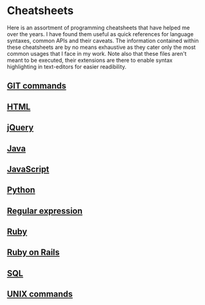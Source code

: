 # Cheatsheets
Here is an assortment of programming cheatsheets that have helped me over the years. I have found them useful as quick references for language syntaxes, common APIs and their caveats. The information contained within these cheatsheets are by no means exhaustive as they cater only the most common usages that I face in my work. Note also that these files aren't meant to be executed, their extensions are there to enable syntax highlighting in text-editors for easier readibility.

## [GIT commands](GIT.md)
## [HTML](HTML.md)
## [jQuery](jQuery.md)
## [Java](Java.md)
## [JavaScript](JavaScript.md)
## [Python](Python.md)
## [Regular expression](regex.md)
## [Ruby](Ruby.md)
## [Ruby on Rails](RoR.md)
## [SQL](SQL.md)
## [UNIX commands](UNIX.md)
